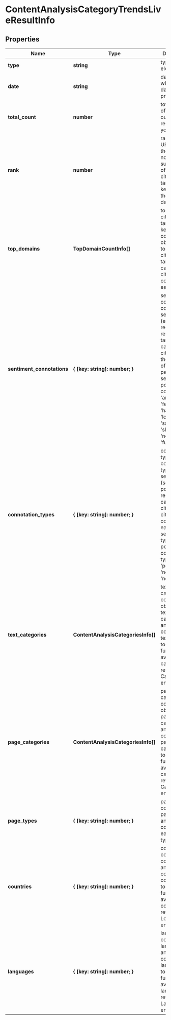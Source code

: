 # ContentAnalysisCategoryTrendsLiveResultInfo

## Properties

| Name | Type | Description | Notes |
|------------ | ------------- | ------------- | -------------|
**type** | **string** | type of element |[optional]|
**date** | **string** | date for which the data is provided |[optional]|
**total_count** | **number** | total number of results in our database relevant to your request |[optional]|
**rank** | **number** | rank of all URLs citing the keyword<br>normalized sum of ranks of all URLs citing the target keyword for the given date |[optional]|
**top_domains** | **TopDomainCountInfo[]** | top domains citing the target keyword<br>contains objects with top domains citing the target category and citation count per each domain |[optional]|
**sentiment_connotations** | **{ [key: string]: number; }** | sentiment connotations<br>contains sentiments (emotional reactions) related to the target category citation and the number of citations per each sentiment<br>possible connotations: 'anger', 'fear', 'happiness', 'love', 'sadness', 'share', 'neutral', 'fun' |[optional]|
**connotation_types** | **{ [key: string]: number; }** | connotation types<br>contains types of sentiments (sentiment polarity) related to the category citation and citation count per each sentiment type<br>possible connotation types: 'positive', 'negative', 'neutral' |[optional]|
**text_categories** | **ContentAnalysisCategoriesInfo[]** | text categories<br>contains objects with text categories and citation count in each text category<br>to obtain a full list of available categories, refer to the Categories endpoint |[optional]|
**page_categories** | **ContentAnalysisCategoriesInfo[]** | page categories<br>contains objects with page categories and citation count in each page category<br>to obtain a full list of available categories, refer to the Categories endpoint |[optional]|
**page_types** | **{ [key: string]: number; }** | page types<br>contains page types and citation count per each page type |[optional]|
**countries** | **{ [key: string]: number; }** | countries<br>contains countries and citation count in each country<br>to obtain a full list of available countries, refer to the Locations endpoint |[optional]|
**languages** | **{ [key: string]: number; }** | languages<br>contains languages and citation count in each language<br>to obtain a full list of available languages, refer to the Languages endpoint |[optional]|